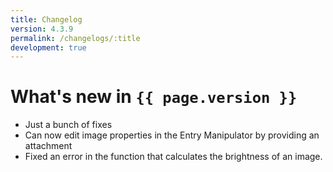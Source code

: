```yaml
---
title: Changelog
version: 4.3.9
permalink: /changelogs/:title
development: true
---
```


# What's new in `{{ page.version }}`
- Just a bunch of fixes
- Can now edit image properties in the Entry Manipulator by providing an attachment
- Fixed an error in the function that calculates the brightness of an image.
